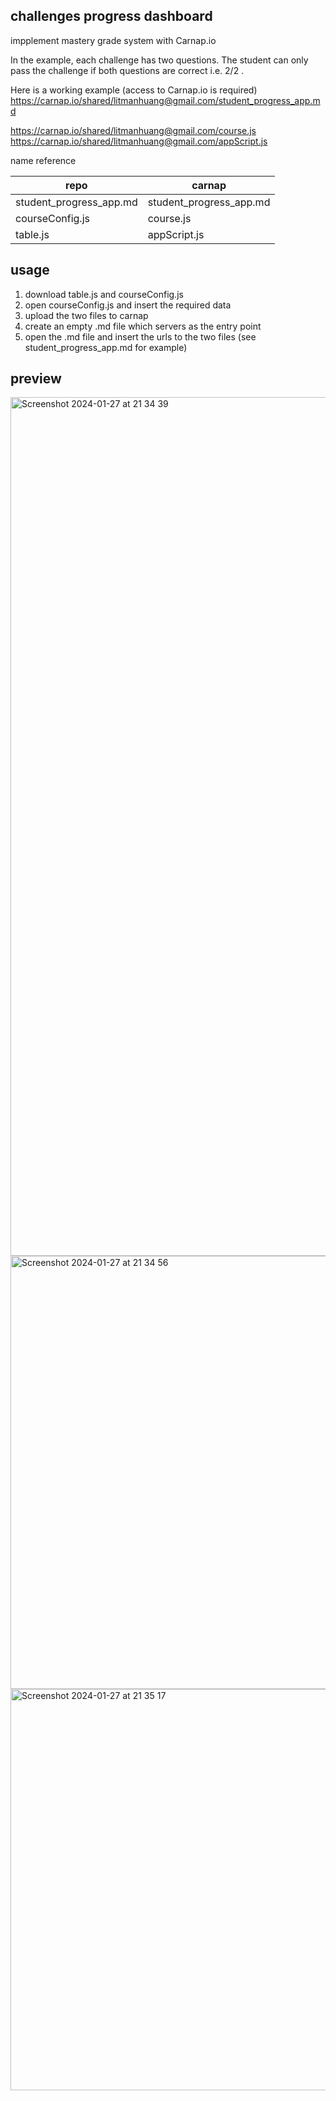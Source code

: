 ## challenges progress dashboard
impplement mastery grade system with Carnap.io 

In the example, each challenge has two questions. The student can only pass the challenge if both questions are correct i.e. 2/2 . 

Here is a working example (access to Carnap.io is required)
https://carnap.io/shared/litmanhuang@gmail.com/student_progress_app.md

https://carnap.io/shared/litmanhuang@gmail.com/course.js
https://carnap.io/shared/litmanhuang@gmail.com/appScript.js

name reference 

|repo|carnap|
|----|------|
|student_progress_app.md|student_progress_app.md|
|courseConfig.js|course.js|
|table.js|appScript.js|

## usage
1. download table.js and courseConfig.js
2. open courseConfig.js and insert the required data
3. upload the two files to carnap
4. create an empty .md file which servers as the entry point
5. open the .md file and insert the urls to the two files (see student_progress_app.md for example)

## preview
<img width="1374" alt="Screenshot 2024-01-27 at 21 34 39" src="https://github.com/litmanhuang/The-Logic-Master/assets/77632077/b515de5c-1701-4ffe-8584-2e8fc842ef1f">
<img width="693" alt="Screenshot 2024-01-27 at 21 34 56" src="https://github.com/litmanhuang/The-Logic-Master/assets/77632077/f79050f5-d592-47ab-86af-52f2fedce6fc">
<img width="642" alt="Screenshot 2024-01-27 at 21 35 17" src="https://github.com/litmanhuang/The-Logic-Master/assets/77632077/219bf43e-ab96-4cba-a8de-d722f37c7ba4">


